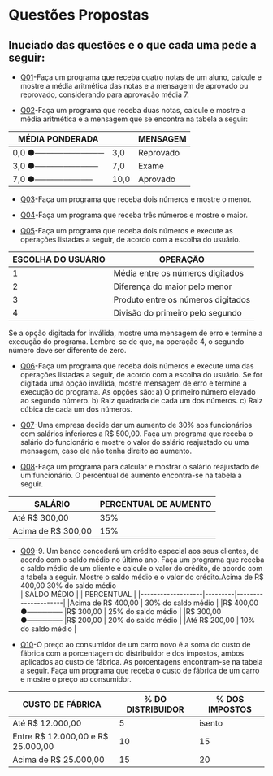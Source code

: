 # **Questões Propostas**

## Inuciado das questões e o que cada uma pede a seguir:

- [Q01](Q01)-Faça um programa que receba quatro notas de um aluno, calcule e mostre a média aritmética das notas e a
mensagem de aprovado ou reprovado, considerando para aprovação média 7.

- [Q02](Q02)-Faça um programa que receba duas notas, calcule e mostre a média aritmética e a mensagem que se encontra
na tabela a seguir:

|  MÉDIA PONDERADA  |           |    MENSAGEM   |
|-------------------|-----------|---------------|
|0,0  ●──────────── |   3,0     |    Reprovado  |
|3,0  ●───────────  |   7,0     |    Exame      |
|7,0  ●──────────   |   10,0    |    Aprovado   |

- [Q03](Q03)-Faça um programa que receba dois números e mostre o menor.
  
- [Q04](Q04)-Faça um programa que receba três números e mostre o maior.
  
- [Q05](Q05)-Faça um programa que receba dois números e execute as operações listadas a seguir, de acordo com a escolha
do usuário.

|ESCOLHA DO USUÁRIO |            OPERAÇÃO               |
|-------------------|-----------------------------------|
|         1         |Média entre os números digitados   |
|         2         |Diferença do maior pelo menor      |
|         3         | Produto entre os números digitados|
|         4         | Divisão do primeiro pelo segundo  |

Se a opção digitada for inválida, mostre uma mensagem de erro e termine a execução do programa.
Lembre-se de que, na operação 4, o segundo número deve ser diferente de zero.

- [Q06](Q06)-Faça um programa que receba dois números e execute uma das operações listadas a seguir, de acordo com a
escolha do usuário. Se for digitada uma opção inválida, mostre mensagem de erro e termine a execução do
programa. As opções são:
a) O primeiro número elevado ao segundo número.
b) Raiz quadrada de cada um dos números.
c) Raiz cúbica de cada um dos números.

- [Q07](Q07)-Uma empresa decide dar um aumento de 30% aos funcionários com salários inferiores a R$ 500,00. Faça um
programa que receba o salário do funcionário e mostre o valor do salário reajustado ou uma mensagem, caso
ele não tenha direito ao aumento.

- [Q08](Q08)-Faça um programa para calcular e mostrar o salário reajustado de um funcionário. O percentual de aumento
encontra-se na tabela a seguir.

|     SALÁRIO      |  PERCENTUAL DE AUMENTO |
|------------------|------------------------|
|Até R$ 300,00     |         35%            |
|Acima de R$ 300,00|         15%            |

- [Q09](Q09)-9. Um banco concederá um crédito especial aos seus clientes, de acordo com o saldo médio no último ano. Faça um programa que receba o saldo médio de um cliente e calcule o valor do crédito, de acordo com a tabela a seguir. Mostre o saldo médio e o valor do crédito.Acima de R$ 400,00 30% do saldo médio  
|       SALDO MÉDIO |           |     PERCENTUAL    |
|-------------------|---------|---------------------|
|Acima de R$ 400,00           | 30% do saldo médio  |
|R$ 400,00 ●─────── |R$ 300,00 | 25% do saldo médio |
|R$ 300,00 ●─────── |R$ 200,00 | 20% do saldo médio |
|Até R$ 200,00                | 10% do saldo médio  |

- [Q10](Q10)-O preço ao consumidor de um carro novo é a soma do custo de fábrica com a porcentagem do distribuidor e dos impostos, ambos aplicados ao custo de fábrica. As porcentagens encontram-se na tabela a seguir. Faça um programa que receba o custo de fábrica de um carro e mostre o preço ao consumidor.

|       CUSTO DE FÁBRICA          |  % DO DISTRIBUIDOR   |% DOS IMPOSTOS|
|---------------------------------|----------------------|--------------|
|Até R$ 12.000,00                 |          5           |    isento    |
|Entre R$ 12.000,00 e R$ 25.000,00|          10          |      15      |
|Acima de R$ 25.000,00            |          15          |      20      |
  
